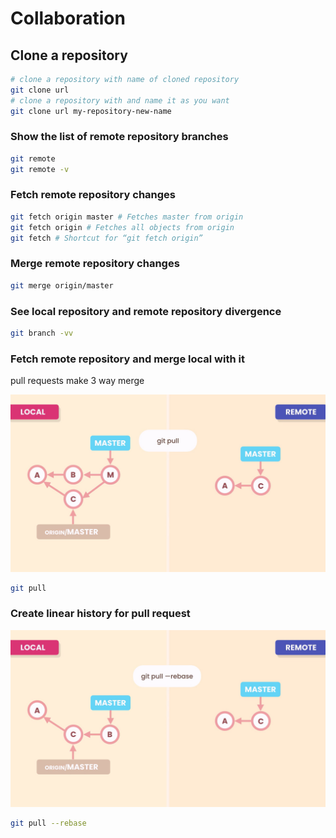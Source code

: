 # Collaboration

## Clone a repository

```zsh
# clone a repository with name of cloned repository
git clone url
# clone a repository with and name it as you want
git clone url my-repository-new-name
```

### Show the list of remote repository branches

```zsh
git remote
git remote -v
```

### Fetch remote repository changes

```zsh
git fetch origin master # Fetches master from origin
git fetch origin # Fetches all objects from origin
git fetch # Shortcut for “git fetch origin”
```

### Merge remote repository changes

```zsh
git merge origin/master
```

### See local repository and remote repository divergence

```zsh
git branch -vv
```

### Fetch remote repository and merge local with it

pull requests make 3 way merge

![pull request demo](pull.jpg)

```zsh
git pull
```

### Create linear history for pull request

![pull with rebase demo](pull-with-rebase.jpg)

```zsh
git pull --rebase
```
